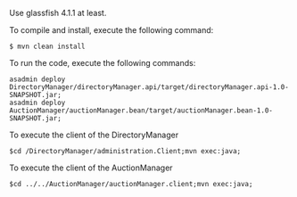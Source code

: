 Use glassfish 4.1.1 at least.

To compile and install, execute the following command:
```
$ mvn clean install
```


To run the code, execute the following commands:
```$ asadmin start-domain domain1; asadmin start-database; 
asadmin deploy DirectoryManager/directoryManager.api/target/directoryManager.api-1.0-SNAPSHOT.jar;
asadmin deploy AuctionManager/auctionManager.bean/target/auctionManager.bean-1.0-SNAPSHOT.jar;
```

To execute the client of the DirectoryManager
```
$cd /DirectoryManager/administration.Client;mvn exec:java;
```

To execute the client of the AuctionManager
```
$cd ../../AuctionManager/auctionManager.client;mvn exec:java;
```
